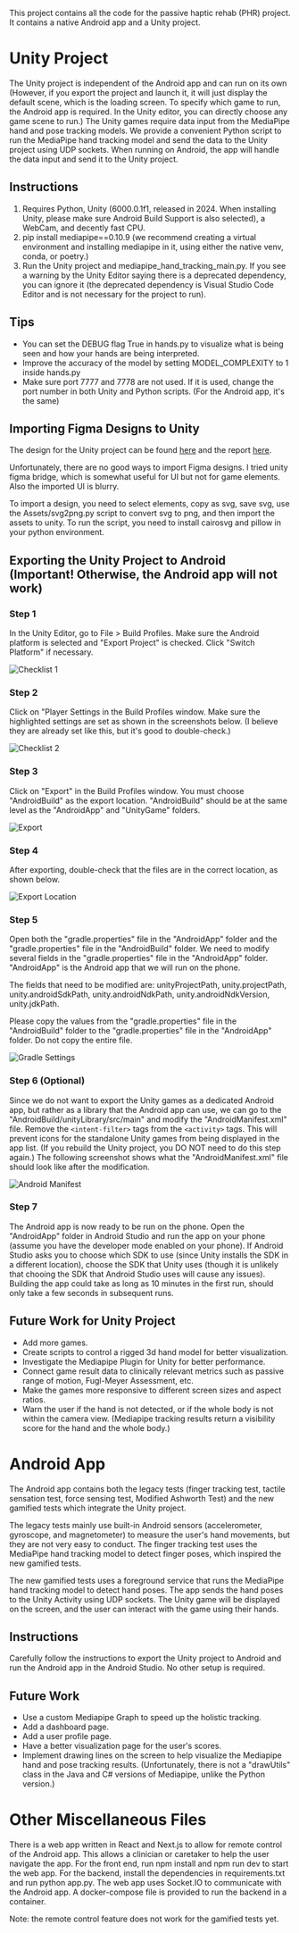 This project contains all the code for the passive haptic rehab (PHR) project. It contains a native Android app and a Unity project.

# Unity Project

The Unity project is independent of the Android app and can run on its own (However, if you export the project and launch it, it will just display the default scene, which is the loading screen. To specify which game to run, the Android app is required. In the Unity editor, you can directly choose any game scene to run.) The Unity games require data input from the MediaPipe hand and pose tracking models. We provide a convenient Python script to run the MediaPipe hand tracking model and send the data to the Unity project using UDP sockets. When running on Android, the app will handle the data input and send it to the Unity project.

## Instructions
1. Requires Python, Unity (6000.0.1f1, released in 2024. When installing Unity, please make sure Android Build Support is also selected), a WebCam, and decently fast CPU.
2. pip install mediapipe==0.10.9 (we recommend creating a virtual environment and installing mediapipe in it, using either the native venv, conda, or poetry.)
3. Run the Unity project and mediapipe_hand_tracking_main.py. If you see a warning by the Unity Editor saying there is a deprecated dependency, you can ignore it (the deprecated dependency is Visual Studio Code Editor and is not necessary for the project to run).

## Tips
* You can set the DEBUG flag True in hands.py to visualize what is being seen and how your hands are being interpreted.
* Improve the accuracy of the model by setting MODEL_COMPLEXITY to 1 inside hands.py
* Make sure port 7777 and 7778 are not used. If it is used, change the port number in both Unity and Python scripts. (For the Android app, it's the same)

## Importing Figma Designs to Unity

The design for the Unity project can be found [here](https://www.figma.com/proto/OEFhAYB7VHAqsMBqTBMbz2/%E2%9D%A4%EF%B8%8F-%F0%9F%A7%A4-VTS-Gloves-Final-Design?type=design&node-id=835-483171&t=UpTGEKaSnHCwuobp-1&scaling=scale-down&page-id=683%3A8318&starting-point-node-id=741%3A8569&show-proto-sidebar=1) and the report [here](https://docs.google.com/document/d/1UiRXvxPEOgVip0vOOhqs2Va40Fi3v0sDQcJMizoDwnw/edit#heading=h.eqd96iuoe4op).

Unfortunately, there are no good ways to import Figma designs. I tried unity figma bridge, which is somewhat useful for UI but not for game elements. Also the imported UI is blurry.

To import a design, you need to select elements, copy as svg, save svg, use the Assets/svg2png.py script to convert svg to png, and then import the assets to unity. To run the script, you need to install cairosvg and pillow in your python environment.

## Exporting the Unity Project to Android (Important! Otherwise, the Android app will not work)


### Step 1
In the Unity Editor, go to File > Build Profiles. Make sure the Android platform is selected and "Export Project" is checked. Click "Switch Platform" if necessary.

![Checklist 1](/screenshots%20and%20photos/setup/checklist1.png)


### Step 2

Click on "Player Settings in the Build Profiles window. Make sure the highlighted settings are set as shown in the screenshots below. (I believe they are already set like this, but it's good to double-check.)

![Checklist 2](/screenshots%20and%20photos/setup/checklist2.png)

### Step 3

Click on "Export" in the Build Profiles window. You must choose "AndroidBuild" as the export location. "AndroidBuild" should be at the same level as the "AndroidApp" and "UnityGame" folders. 

![Export](/screenshots%20and%20photos/setup/export.png)

### Step 4

After exporting, double-check that the files are in the correct location, as shown below.

![Export Location](/screenshots%20and%20photos/setup/export-location.png)

### Step 5

Open both the "gradle.properties" file in the "AndroidApp" folder and the "gradle.properties" file in the "AndroidBuild" folder. We need to modify several fields in the "gradle.properties" file in the "AndroidApp" folder. "AndroidApp" is the Android app that we will run on the phone. 

The fields that need to be modified are: unityProjectPath, unity.projectPath, unity.androidSdkPath, unity.androidNdkPath, unity.androidNdkVersion, unity.jdkPath.

Please copy the values from the "gradle.properties" file in the "AndroidBuild" folder to the "gradle.properties" file in the "AndroidApp" folder. Do not copy the entire file.

![Gradle Settings](/screenshots%20and%20photos/setup/gradle-properties.png)

### Step 6 (Optional) 

Since we do not want to export the Unity games as a dedicated Android app, but rather as a library that the Android app can use, we can go to the "AndroidBuild/unityLibrary/src/main" and modify the "AndroidManifest.xml" file. Remove the `<intent-filter>` tags from the `<activity>` tags. This will prevent icons for the standalone Unity games from being displayed in the app list. (If you rebuild the Unity project, you DO NOT need to do this step again.) The following screenshot shows what the "AndroidManifest.xml" file should look like after the modification.

![Android Manifest](/screenshots%20and%20photos/setup/manifest.png)

### Step 7

The Android app is now ready to be run on the phone. Open the "AndroidApp" folder in Android Studio and run the app on your phone (assume you have the developer mode enabled on your phone). If Android Studio asks you to choose which SDK to use (since Unity installs the SDK in a different location), choose the SDK that Unity uses (though it is unlikely that chooing the SDK that Android Studio uses will cause any issues). Building the app could take as long as 10 minutes in the first run, should only take a few seconds in subsequent runs.

## Future Work for Unity Project
* Add more games.
* Create scripts to control a rigged 3d hand model for better visualization.
* Investigate the Mediapipe Plugin for Unity for better performance.
* Connect game result data to clinically relevant metrics such as passive range of motion, Fugl-Meyer Assessment, etc.
* Make the games more responsive to different screen sizes and aspect ratios.
* Warn the user if the hand is not detected, or if the whole body is not within the camera view. (Mediapipe tracking results return a visibility score for the hand and the whole body.)

# Android App

The Android app contains both the legacy tests (finger tracking test, tactile sensation test, force sensing test, Modified Ashworth Test) and the new gamified tests which integrate the Unity project. 

The legacy tests mainly use built-in Android sensors (accelerometer, gyroscope, and magnetometer) to measure the user's hand movements, but they are not very easy to conduct. The finger tracking test uses the MediaPipe hand tracking model to detect finger poses, which inspired the new gamified tests.

The new gamified tests uses a foreground service that runs the MediaPipe hand tracking model to detect hand poses. The app sends the hand poses to the Unity Activity using UDP sockets. The Unity game will be displayed on the screen, and the user can interact with the game using their hands.

## Instructions

Carefully follow the instructions to export the Unity project to Android and run the Android app in the Android Studio. No other setup is required.

## Future Work

* Use a custom Mediapipe Graph to speed up the holistic tracking.
* Add a dashboard page.
* Add a user profile page.
* Have a better visualization page for the user's scores.
* Implement drawing lines on the screen to help visualize the Mediapipe hand and pose tracking results. (Unfortunately, there is not a "drawUtils" class in the Java and C# versions of Mediapipe, unlike the Python version.)

# Other Miscellaneous Files

There is a web app written in React and Next.js to allow for remote control of the Android app. This allows a clinician or caretaker to help the user navigate the app. For the front end, run npm install and npm run dev to start the web app. For the backend, install the dependencies in requirements.txt and run python app.py. The web app uses Socket.IO to communicate with the Android app. A docker-compose file is provided to run the backend in a container.

Note: the remote control feature does not work for the gamified tests yet.
